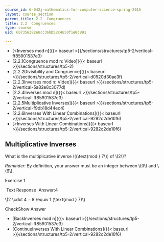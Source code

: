 ```yaml
---
course_id: 6-042j-mathematics-for-computer-science-spring-2015
layout: course_section
parent_title: 2.2  Congruences
title: 2.2  Congruences
type: course
uid: 607356382e8cc36bb58c4850f1e8c891

---
```


*   [<Inverses mod n]({{< baseurl >}}/sections/structures/tp5-2/vertical-ff85901537e3)
*   [2.2.1Congruence mod n: Video]({{< baseurl >}}/sections/structures/tp5-2)
*   [2.2.2Divisibility and Congruence]({{< baseurl >}}/sections/structures/tp5-2/vertical-d0520d30ae3f)
*   [2.2.3Inverses mod n: Video]({{< baseurl >}}/sections/structures/tp5-2/vertical-5a82e8c3077d)
*   [2.2.4Inverses mod n]({{< baseurl >}}/sections/structures/tp5-2/vertical-ff85901537e3)
*   [2.2.5Multiplicative Inverses]({{< baseurl >}}/sections/structures/tp5-2/vertical-f9db18d44ec4)
*   [2.2.6Inverses With Linear Combinations]({{< baseurl >}}/sections/structures/tp5-2/vertical-9282c2de10f6)
*   [\>Inverses With Linear Combinations]({{< baseurl >}}/sections/structures/tp5-2/vertical-9282c2de10f6)

Multiplicative Inverses
-----------------------

  

What is the multiplicative inverse \\((\\text{mod } 7\\)) of \\(2\\)?

_Reminder_: By definition, your answer must be an integer between \\(0\\) and \\(6\\).

Exercise 1

&nbsp;Text Response&nbsp; Answer:4

\\(2 \\cdot 4 = 8 \\equiv 1 (\\text{mod } 7)\\)

CheckShow Answer

*   [BackInverses mod n]({{< baseurl >}}/sections/structures/tp5-2/vertical-ff85901537e3)
*   [ContinueInverses With Linear Combinations]({{< baseurl >}}/sections/structures/tp5-2/vertical-9282c2de10f6)